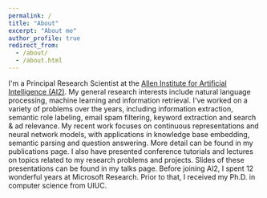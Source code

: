 ```yaml
---
permalink: /
title: "About"
excerpt: "About me"
author_profile: true
redirect_from: 
  - /about/
  - /about.html
---
```


I'm a Principal Research Scientist at the [Allen Institute for Artificial Intelligence (AI2)](http://allenai.org).  My general research interests include natural language processing, machine learning and information retrieval.  I've worked on a variety of problems over the years, including information extraction, semantic role labeling, email spam filtering, keyword extraction and search & ad relevance.  My recent work focuses on continuous representations and neural network models, with applications in knowledge base embedding, semantic parsing and question answering.  More detail can be found in my publications page.  I also have presented conference tutorials and lectures on topics related to my research problems and projects.  Slides of these presentations can be found in my talks page.
Before joining AI2, I spent 12 wonderful years at Microsoft Research. Prior to that, I received my Ph.D. in computer science from UIUC.
